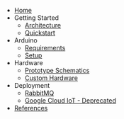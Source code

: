 - [Home](/)
- Getting Started
    - [Architecture](getting-started/architecture.md)
    - [Quickstart](getting-started/quickstart.md)
- Arduino
    - [Requirements](arduino/requirements.md)
    - [Setup](arduino/setup.md)
- Hardware
    - [Prototype Schematics](hardware/prototype-schematics.md)
    - [Custom Hardware](hardware/custom-hardware.md)
- Deployment
    - [RabbitMQ](deployment/rabbitmq.md)
    - [Google Cloud IoT - Deprecated](deployment/google-iot.md)
- [References](references.md)